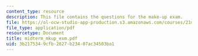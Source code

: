 ```yaml
---
content_type: resource
description: This file contains the questions for the make-up exam.
file: https://ol-ocw-studio-app-production.s3.amazonaws.com/courses/21m-301-harmony-and-counterpoint-i-spring-2005/3b2175349cfb2627b23407ac34503ba1_midterm_mkup_exm.pdf
file_type: application/pdf
resourcetype: Document
title: midterm_mkup_exm.pdf
uid: 3b217534-9cfb-2627-b234-07ac34503ba1
---
```

